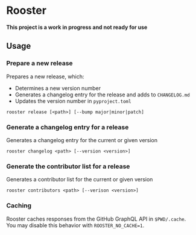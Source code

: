 # Rooster

**This project is a work in progress and not ready for use**

## Usage

### Prepare a new release

Prepares a new release, which:

- Determines a new version number
- Generates a changelog entry for the release and adds to `CHANGELOG.md`
- Updates the version number in `pyproject.toml`

```
rooster release [<path>] [--bump major|minor|patch]
```

### Generate a changelog entry for a release

Generates a changelog entry for the current or given version

```
rooster changelog <path> [--version <version>]
```

### Generate the contributor list for a release

Generates a contributor list for the current or given version

```
rooster contributors <path> [--verison <version>]
```

### Caching

Rooster caches responses from the GitHub GraphQL API in `$PWD/.cache`. You may disable this behavior with `ROOSTER_NO_CACHE=1`.